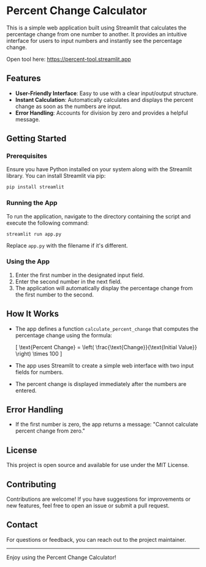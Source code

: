 # Percent Change Calculator

This is a simple web application built using Streamlit that calculates the percentage change from one number to another. It provides an intuitive interface for users to input numbers and instantly see the percentage change.

Open tool here: https://percent-tool.streamlit.app

## Features

- **User-Friendly Interface**: Easy to use with a clear input/output structure.
- **Instant Calculation**: Automatically calculates and displays the percent change as soon as the numbers are input.
- **Error Handling**: Accounts for division by zero and provides a helpful message.

## Getting Started

### Prerequisites

Ensure you have Python installed on your system along with the Streamlit library. You can install Streamlit via pip:

```bash
pip install streamlit
```

### Running the App

To run the application, navigate to the directory containing the script and execute the following command:

```bash
streamlit run app.py
```

Replace `app.py` with the filename if it's different.

### Using the App

1. Enter the first number in the designated input field.
2. Enter the second number in the next field.
3. The application will automatically display the percentage change from the first number to the second.

## How It Works

- The app defines a function `calculate_percent_change` that computes the percentage change using the formula: 

  \[
  \text{Percent Change} = \left( \frac{\text{Change}}{\text{Initial Value}} \right) \times 100
  \]

- The app uses Streamlit to create a simple web interface with two input fields for numbers.
- The percent change is displayed immediately after the numbers are entered.

## Error Handling

- If the first number is zero, the app returns a message: "Cannot calculate percent change from zero."

## License

This project is open source and available for use under the MIT License.

## Contributing

Contributions are welcome! If you have suggestions for improvements or new features, feel free to open an issue or submit a pull request.

## Contact

For questions or feedback, you can reach out to the project maintainer.

---

Enjoy using the Percent Change Calculator!
